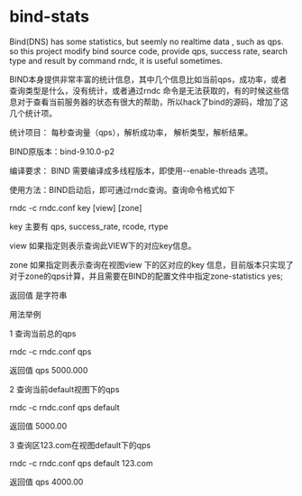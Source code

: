 # bind-stats
Bind(DNS) has some statistics, but seemly no realtime data , such as qps. so this project modify bind source code, provide qps, success rate,  search type and result by command rndc, it is useful sometimes.


BIND本身提供非常丰富的统计信息，其中几个信息比如当前qps，成功率，或者查询类型是什么，没有统计，或者通过rndc 命令是无法获取的，有的时候这些信息对于查看当前服务器的状态有很大的帮助，所以hack了bind的源码，增加了这几个统计项。

统计项目： 每秒查询量（qps），解析成功率， 解析类型，解析结果。

BIND原版本：bind-9.10.0-p2 

编译要求： BIND 需要编译成多线程版本，即使用--enable-threads 选项。

使用方法：BIND启动后，即可通过rndc查询。查询命令格式如下

rndc -c rndc.conf key [view] [zone] 

key 主要有 qps, success_rate, rcode, rtype 

view 如果指定则表示查询此VIEW下的对应key信息。

zone 如果指定则表示查询在视图view 下的区对应的key 信息，目前版本只实现了对于zone的qps计算，并且需要在BIND的配置文件中指定zone-statistics yes; 

返回值 是字符串

用法举例

1 查询当前总的qps 

   rndc -c rndc.conf qps 

  返回值  qps 5000.000

2 查询当前default视图下的qps

  rndc -c rndc.conf qps default

  返回值 5000.00

3 查询区123.com在视图default下的qps

  rndc -c rndc.conf qps default 123.com

  返回值 qps 4000.00
